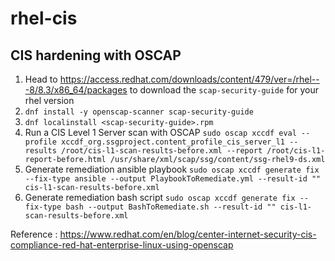 # rhel-cis

## CIS hardening with OSCAP 

1. Head to https://access.redhat.com/downloads/content/479/ver=/rhel---8/8.3/x86_64/packages to download the `scap-security-guide` for your rhel version
2. `dnf install -y openscap-scanner scap-security-guide`
3. `dnf localinstall <scap-security-guide>.rpm`
4. Run a CIS Level 1 Server scan with OSCAP `sudo oscap xccdf eval --profile xccdf_org.ssgproject.content_profile_cis_server_l1 --results /root/cis-l1-scan-results-before.xml --report /root/cis-l1-report-before.html /usr/share/xml/scap/ssg/content/ssg-rhel9-ds.xml` 
5. Generate remediation ansible playbook `sudo oscap xccdf generate fix --fix-type ansible --output PlaybookToRemediate.yml --result-id "" cis-l1-scan-results-before.xml`
6. Generate remediation bash script `sudo oscap xccdf generate fix --fix-type bash --output BashToRemediate.sh --result-id "" cis-l1-scan-results-before.xml`

Reference : https://www.redhat.com/en/blog/center-internet-security-cis-compliance-red-hat-enterprise-linux-using-openscap

